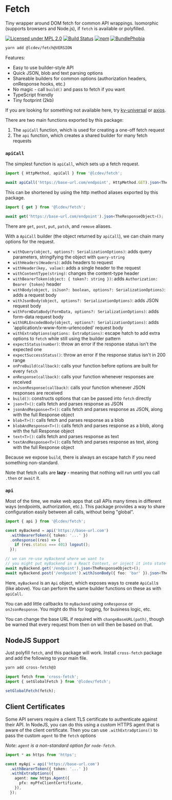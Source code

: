 # Fetch
Tiny wrapper around DOM fetch for common API wrappings. Isomorphic (supports browsers and Node.js), if `fetch` is available or polyfilled.

[![Licensed under MPL 2.0](https://img.shields.io/badge/license-MPL_2.0-green.svg)](https://www.mozilla.org/en-US/MPL/2.0/)
[![Build Status](https://github.com/launchcodedev/fetch/workflows/CI/badge.svg)](https://github.com/launchcodedev/fetch/actions)
[![npm](https://img.shields.io/npm/v/@lcdev/fetch.svg)](https://www.npmjs.com/package/@lcdev/fetch)
[![BundlePhobia](https://badgen.net/bundlephobia/minzip/@lcdev/fetch)](https://bundlephobia.com/result?p=@lcdev/fetch@latest)

```bash
yarn add @lcdev/fetch@VERSION
```

Features:
- Easy to use builder-style API
- Quick JSON, blob and text parsing options
- Shareable builders for common options (authorization headers, onResponse hooks, etc.)
- No magic - call `build()` and pass to fetch if you want
- TypeScript friendly
- Tiny footprint (2kb)

If you are looking for something not available here, try [ky-universal](https://github.com/sindresorhus/ky-universal) or [axios](https://github.com/axios/axios).

There are two main functions exported by this package:

1. The `apiCall` function, which is used for creating a one-off fetch request
2. The `api` function, which creates a shared builder for many fetch requests

### `apiCall`
The simplest function is `apiCall`, which sets up a fetch request.

```typescript
import { HttpMethod, apiCall } from '@lcdev/fetch';

await apiCall('https://base-url.com/endpoint', HttpMethod.GET).json<TheResponseObject>();
```

This can be shortened by using the http method aliases exported by this package.

```typescript
import { get } from '@lcdev/fetch';

await get('https://base-url.com/endpoint').json<TheResponseObject>();
```

There are `get`, `post`, `put`, `patch`, and `remove` aliases.

With a `ApiCall` builder (the object returned by `apiCall`), we can chain many options for the request.

- `withQuery(object, options?: SerializationOptions)`: adds query parameters, stringifying the object with `query-string`
- `withHeaders(Headers)`: adds headers to request
- `withHeader(key, value)`: adds a single header to the request
- `withContentType(string)`: changes the content-type header
- `withBearerToken(object: { token?: string })`: adds `Authorization: Bearer {token}` header
- `withBody(object, isJson?: boolean, options?: SerializationOptions)`: adds a request body
- `withJsonBody(object, options?: SerializationOptions)`: adds JSON request body
- `withFormDataBody(FormData, options?: SerializationOptions)`: adds form-data request body
- `withURLEncodedBody(object, options?: SerializationOptions)`: adds 'application/x-www-form-urlencoded' request body
- `withExtraOptions(options: ExtraOptions)`: escape hatch to add extra options to `fetch` while still using the builder pattern
- `expectStatus(number)`: throw an error if the response status isn't the expected one
- `expectSuccessStatus()`: throw an error if the response status isn't in 200 range
- `onPreBuild(callback)`: calls your function before options are built for every `fetch`
- `onResponse(callback)`: calls your function whenever responses are received
- `onJsonResponse(callback)`: calls your function whenever JSON responses are received
- `build()`: constructs options that can be passed into `fetch` directly
- `json<T>()`: calls fetch and parses response as JSON
- `jsonAndResponse<T>()`: calls fetch and parses response as JSON, along with the full Response object
- `blob<T>()`: calls fetch and parses response as a blob
- `blobAndResponse<T>()`: calls fetch and parses response as a blob, along with the full Response object
- `text<T>()`: calls fetch and parses response as text
- `textAndResponse<T>()`: calls fetch and parses response as text, along with the full Response object

Because we expose `build`, there is always an escape hatch if you need something non-standard.

Note that fetch calls are **lazy** - meaning that nothing will run until you call `.then` or `await` it.

### `api`
Most of the time, we make web apps that call APIs many times in different ways (endpoints, authorization, etc.).
This package provides a way to share configuration easily between all calls, without being "global".

```typescript
import { api } from '@lcdev/fetch';

const myBackend = api('https://base-url.com')
  .withBearerToken({ token: '...' })
  .onResponse((res) => {
    if (res.status === 401) logout();
  });

// we can re-use myBackend where we want to
// you might put myBackend in a React Context, or inject it into state management
await myBackend.get('/endpoint').json<TheResponseObject>();
await myBackend.post('/endpoint').withJsonBody({ foo: 'bar' }).json<TheOtherResponse>();
```

Here, `myBackend` is an `Api` object, which exposes ways to create `ApiCall`s (like above).
You can perform the same builder functions on these as with `apiCall`.

You can add little callbacks to `myBackend` using `onResponse` or `onJsonResponse`. You might
do this for logging, for business logic, etc.

You can change the base URL if required with `changeBaseURL(path)`, though be warned that 
every request from then on will then be based on that.

## NodeJS Support
Just polyfill `fetch`, and this package will work. Install `cross-fetch` package and add the following to your main file.

```bash
yarn add cross-fetch@3
```

```typescript
import fetch from 'cross-fetch';
import { setGlobalFetch } from '@lcdev/fetch';

setGlobalFetch(fetch);
```

## Client Certificates

Some API servers require a client TLS certificate to authenticate against their API.
In NodeJS, you can do this using a custom HTTPS agent that is aware of the client certificate.
Then you can use `.withExtraOptions()` to pass the custom `agent` to the `fetch` options

_Note: `agent` is a non-standard option for `node-fetch`._

```typescript
import * as https from 'https';

const myApi = api('https://base-url.com')
  .withBearerToken({ token: '...' })
  .withExtraOptions({
    agent: new https.Agent({
      pfx: myPfxClientCertificate,
    }),
  });
```
